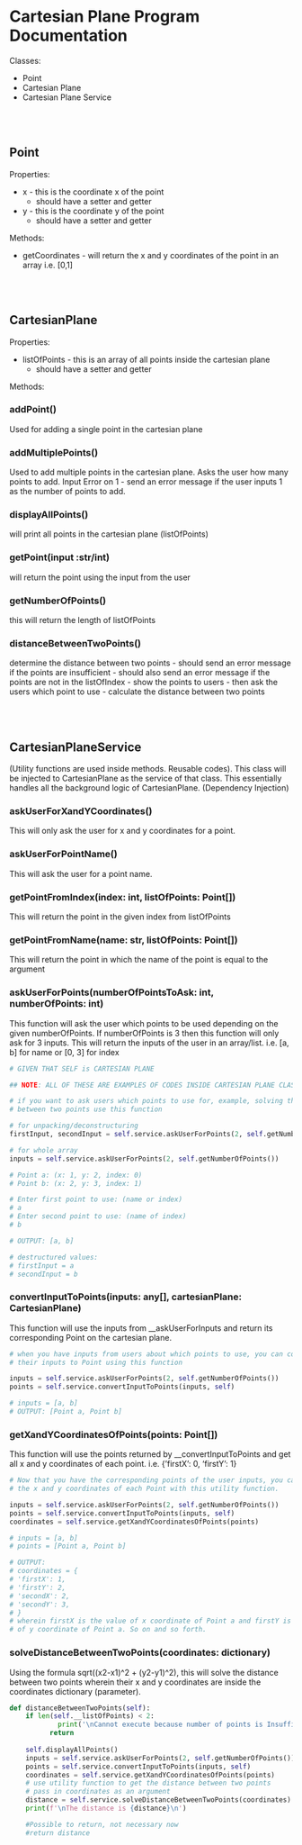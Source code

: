 # Cartesian Plane Program Documentation

Classes:

- Point
- Cartesian Plane
- Cartesian Plane Service

<br>
<br>

## Point

Properties:

- x - this is the coordinate x of the point
    - should have a setter and getter
- y - this is the coordinate y of the point
    - should have a setter and getter

Methods: 

- getCoordinates - will return the x and y coordinates of the point in an array i.e. [0,1]

<br>
<br>

## **CartesianPlane**

Properties:

- listOfPoints - this is an array of all points inside the cartesian plane
    - should have a setter and getter

Methods: 

### addPoint()
Used for adding a single point in the cartesian plane

### addMultiplePoints()
Used to add multiple points in the cartesian plane. Asks the user how many points to add. Input Error on 1 - send an error message if the user inputs 1 as the number of points to add.

### displayAllPoints()
will print all points in the cartesian plane (listOfPoints)

### getPoint(input :str/int)
will return the point using the input from the user

### getNumberOfPoints()
this will return the length of listOfPoints

### distanceBetweenTwoPoints()
determine the distance between two points
    - should send an error message if the points are insufficient
    - should also send an error message if the points are not in the listOfIndex
    - show the points to users
    - then ask the users which point to use
    - calculate the distance between two points
    
<br>
<br>

## CartesianPlaneService
(Utility functions are used inside methods. Reusable codes). This class will be injected to CartesianPlane as the service of that class. 
This essentially handles all the background logic of CartesianPlane. (Dependency Injection)

### askUserForXandYCoordinates()
This will only ask the user for x and y coordinates for a point.

### askUserForPointName()
This will ask the user for a point name.


### getPointFromIndex(index: int, listOfPoints: Point[])
This will return the point in the given index from listOfPoints


### getPointFromName(name: str, listOfPoints: Point[])
This will return the point in which the name of the point is equal to the argument


### askUserForPoints(numberOfPointsToAsk: int, numberOfPoints: int)
This function will ask the user which points to be used depending on the given numberOfPoints. If numberOfPoints is 3 then this function will only ask for 3 inputs. This will return the inputs of the user in an array/list. i.e. [a, b] for name or [0, 3] for index

```python
# GIVEN THAT SELF is CARTESIAN PLANE

## NOTE: ALL OF THESE ARE EXAMPLES OF CODES INSIDE CARTESIAN PLANE CLASS METHODS ##

# if you want to ask users which points to use for, example, solving the distance
# between two points use this function

# for unpacking/deconstructuring
firstInput, secondInput = self.service.askUserForPoints(2, self.getNumberOfPoints())

# for whole array
inputs = self.service.askUserForPoints(2, self.getNumberOfPoints())

# Point a: (x: 1, y: 2, index: 0)
# Point b: (x: 2, y: 3, index: 1)

# Enter first point to use: (name or index)
# a
# Enter second point to use: (name of index)
# b

# OUTPUT: [a, b]

# destructured values:
# firstInput = a
# secondInput = b
```


### convertInputToPoints(inputs: any[], cartesianPlane: CartesianPlane)
This function will use the inputs from __askUserForInputs and return its corresponding Point on the cartesian plane.

```python
# when you have inputs from users about which points to use, you can convert
# their inputs to Point using this function

inputs = self.service.askUserForPoints(2, self.getNumberOfPoints())
points = self.service.convertInputToPoints(inputs, self)

# inputs = [a, b]
# OUTPUT: [Point a, Point b]
```


### getXandYCoordinatesOfPoints(points: Point[])
This function will use the points returned by __convertInputToPoints and get all x and y coordinates of each point. i.e. {’firstX’: 0, ‘firstY’: 1}

```python
# Now that you have the corresponding points of the user inputs, you can get 
# the x and y coordinates of each Point with this utility function.

inputs = self.service.askUserForPoints(2, self.getNumberOfPoints())
points = self.service.convertInputToPoints(inputs, self)
coordinates = self.service.getXandYCoordinatesOfPoints(points)

# inputs = [a, b]
# points = [Point a, Point b]

# OUTPUT:
# coordinates = {
# 'firstX': 1,
# 'firstY': 2,
# 'secondX': 2,
# 'secondY': 3,
# }
# wherein firstX is the value of x coordinate of Point a and firstY is the value
# of y coordinate of Point a. So on and so forth.
```


### solveDistanceBetweenTwoPoints(coordinates: dictionary)
Using the formula sqrt((x2-x1)^2 + (y2-y1)^2), this will solve the distance between two points wherein their x and y coordinates are inside the coordinates dictionary (parameter).

```python
def distanceBetweenTwoPoints(self):
	if len(self.__listOfPoints) < 2:
			print('\nCannot execute because number of points is Insufficient\n')
		  return
	
	self.displayAllPoints()
	inputs = self.service.askUserForPoints(2, self.getNumberOfPoints())
	points = self.service.convertInputToPoints(inputs, self)
	coordinates = self.service.getXandYCoordinatesOfPoints(points)
	# use utility function to get the distance between two points 
	# pass in coordinates as an argument
	distance = self.service.solveDistanceBetweenTwoPoints(coordinates)
	print(f'\nThe distance is {distance}\n')

	#Possible to return, not necessary now
	#return distance
```
